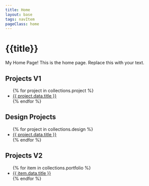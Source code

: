 ```yaml
---
title: Home
layout: base
tags: navItem
pageClass: home
---
```

# {{title}}

My Home Page!
This is the home page. Replace this with your text.

## Projects V1
<ul>
 {% for project in collections.project %}
  <li>
    <a href="{{ project.url }}"> {{ project.data.title }}</a>
  </li>
  {% endfor %}
</ul>

## Design Projects
<ul>
 {% for project in collections.design %}
  <li>
    <a href="{{ project.url }}"> {{ project.data.title }}</a>
  </li>
  {% endfor %}
</ul>

## Projects V2
<ul>
 {% for item in collections.portfolio %}
  <li>
    <a href="{{ item.url }}"> {{ item.data.title }}</a>
  </li>
  {% endfor %}
</ul>